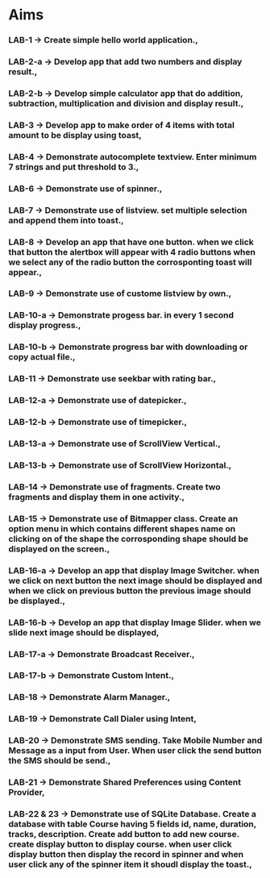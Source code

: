 # Aims

### LAB-1 -> Create simple hello world application.,

### LAB-2-a -> Develop app that add two numbers and display result.,

### LAB-2-b -> Develop simple calculator app that do addition, subtraction, multiplication and division and display result.,

### LAB-3 -> Develop app to make order of 4 items with total amount to be display using toast,

### LAB-4 -> Demonstrate autocomplete textview. Enter minimum 7 strings and put threshold to 3.,

### LAB-6 -> Demonstrate use of spinner.,

### LAB-7 -> Demonstrate use of listview. set multiple selection and append them into toast.,

### LAB-8 -> Develop an app that have one button. when we click that button the alertbox will appear with 4 radio buttons when we select any of the radio button the corrosponting toast will appear.,

### LAB-9 -> Demonstrate use of custome listview by own.,

### LAB-10-a -> Demonstrate progess bar. in every 1 second display progress.,

### LAB-10-b -> Demonstrate progress bar with downloading or copy actual file.,

### LAB-11 -> Demonstrate use seekbar with rating bar.,

### LAB-12-a -> Demonstrate use of datepicker.,

### LAB-12-b -> Demonstrate use of timepicker.,

### LAB-13-a -> Demonstrate use of ScrollView Vertical.,

### LAB-13-b -> Demonstrate use of ScrollView Horizontal.,

### LAB-14 -> Demonstrate use of fragments. Create two fragments and display them in one activity.,

### LAB-15 -> Demonstrate use of Bitmapper class. Create an option menu in which contains different shapes name on clicking on of the shape the corrosponding shape should be displayed on the screen.,

### LAB-16-a -> Develop an app that display Image Switcher. when we click on next button the next image should be displayed and when we click on previous button the previous image should be displayed.,

### LAB-16-b -> Develop an app that display Image Slider. when we slide next image should be displayed,

### LAB-17-a -> Demonstrate Broadcast Receiver.,

### LAB-17-b -> Demonstrate Custom Intent.,

### LAB-18 -> Demonstrate Alarm Manager.,

### LAB-19 -> Demonstrate Call Dialer using Intent,

### LAB-20 -> Demonstrate SMS sending. Take Mobile Number and Message as a input from User. When user click the send button the SMS should be send.,

### LAB-21 -> Demonstrate Shared Preferences using Content Provider,

### LAB-22 & 23 -> Demonstrate use of SQLite Database. Create a database with table Course having 5 fields id, name, duration, tracks, description. Create add button to add new course. create display button to display course. when user click display button then display the record in spinner and when user click any of the spinner item it shoudl display the toast.,
